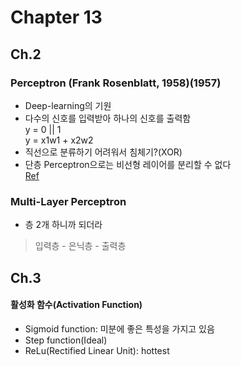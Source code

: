 # Chapter 13
## Ch.2
### Perceptron (Frank Rosenblatt, 1958)(1957)
* Deep-learning의 기원
* 다수의 신호를 입력받아 하나의 신호를 출력함
<br> y = 0 || 1
<br> y = x1w1 + x2w2
* 직선으로 분류하기 어려워서 침체기?(XOR)
* 단층 Perceptron으로는 비선형 레이어를 분리할 수 없다
<br> [Ref](https://sacko.tistory.com/10)

### Multi-Layer Perceptron
* 층 2개 하니까 되더라
> 입력층 - 은닉층 - 출력층
## Ch.3
#### 활성화 함수(Activation Function)
* Sigmoid function: 미분에 좋은 특성을 가지고 있음
* Step function(Ideal)
* ReLu(Rectified Linear Unit): hottest
